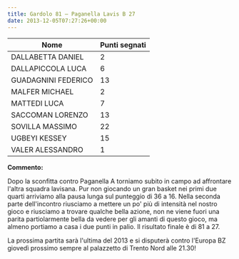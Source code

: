 ```yaml
---
title: Gardolo 81 – Paganella Lavis B 27
date: 2013-12-05T07:27:26+00:00
---
```

| **Nome** | **Punti segnati** |
| -------- | ----------------- |
| DALLABETTA DANIEL | 2 |
| DALLAPICCOLA LUCA | 6 |
| GUADAGNINI FEDERICO | 13 |
| MALFER MICHAEL | 2 |
| MATTEDI LUCA | 7 |
| SACCOMAN LORENZO | 13 |
| SOVILLA MASSIMO | 22 |
| UGBEYI KESSEY | 15 |
| VALER ALESSANDRO | 1 |

**Commento:**

Dopo la sconfitta contro Paganella A torniamo subito in campo ad affrontare l'altra squadra lavisana. Pur non giocando un gran basket nei primi due quarti arriviamo alla pausa lunga sul punteggio di 36 a 16. Nella seconda parte dell'incontro riusciamo a mettere un po' più di intensità nel nostro gioco e riusciamo a trovare qualche bella azione, non ne viene fuori una parita partiolarmente bella da vedere per gli amanti di questo gioco, ma almeno portiamo a casa i due punti in palio. Il risultato finale è di 81 a 27.

La prossima partita sarà l'ultima del 2013 e si disputerà contro l'Europa BZ giovedì prossimo sempre al palazzetto di Trento Nord alle 21.30!
